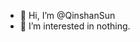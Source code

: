 - 👋 Hi, I’m @QinshanSun
- 👀 I’m interested in nothing.
<!---
QinshanSun/QinshanSun is a ✨ special ✨ repository because its `README.md` (this file) appears on your GitHub profile.
You can click the Preview link to take a look at your changes.
--->
